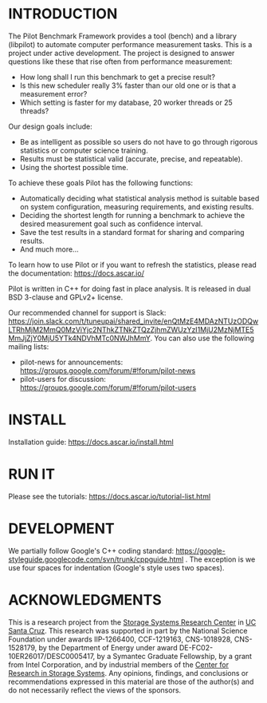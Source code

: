 # INTRODUCTION

The Pilot Benchmark Framework provides a tool (bench) and a library
(libpilot) to automate computer performance measurement tasks. This is
a project under active development. The project is designed to answer
questions like these that rise often from performance measurement:

*  How long shall I run this benchmark to get a precise result?
*  Is this new scheduler really 3% faster than our old one or is that a
   measurement error?
*  Which setting is faster for my database, 20 worker threads or 25 threads?

Our design goals include:

*  Be as intelligent as possible so users do not have to go through rigorous
   statistics or computer science training.
*  Results must be statistical valid (accurate, precise, and repeatable).
*  Using the shortest possible time.

To achieve these goals Pilot has the following functions:

*  Automatically deciding what statistical analysis method is suitable based on
   system configuration, measuring requirements, and existing results.
*  Deciding the shortest length for running a benchmark to achieve the desired
   measurement goal such as confidence interval.
*  Save the test results in a standard format for sharing and comparing results.
*  And much more...

To learn how to use Pilot or if you want to refresh the statistics,
please read the documentation: https://docs.ascar.io/

Pilot is written in C++ for doing fast in place analysis. It is
released in dual BSD 3-clause and GPLv2+ license.

Our recommended channel for support is Slack:
https://join.slack.com/t/tuneupai/shared_invite/enQtMzE4MDAzNTUzODQwLTRhMjM2MmQ0MzViYjc2NThkZTNkZTQzZjhmZWUzYzI1MjU2MzNjMTE5MmJjZjY0MjU5YTk4NDVhMTc0NWJhMmY. You can also use the
following mailing lists:

* pilot-news for announcements: https://groups.google.com/forum/#!forum/pilot-news
* pilot-users for discussion: https://groups.google.com/forum/#!forum/pilot-users

# INSTALL

Installation guide: https://docs.ascar.io/install.html

# RUN IT

Please see the tutorials: https://docs.ascar.io/tutorial-list.html

# DEVELOPMENT

We partially follow Google's C++ coding standard:
https://google-styleguide.googlecode.com/svn/trunk/cppguide.html . The
exception is we use four spaces for indentation (Google's style uses
two spaces).

# ACKNOWLEDGMENTS

This is a research project from the [Storage Systems Research
Center](http://www.ssrc.ucsc.edu/) in [UC Santa
Cruz](http://ucsc.edu).  This research was supported in part by the
National Science Foundation under awards IIP-1266400, CCF-1219163,
CNS-1018928, CNS-1528179, by the Department of Energy under award
DE-FC02-10ER26017/DESC0005417, by a Symantec Graduate Fellowship, by a
grant from Intel Corporation, and by industrial members of the [Center
for Research in Storage Systems](http://www.crss.ucsc.edu/).  Any
opinions, findings, and conclusions or recommendations expressed in
this material are those of the author(s) and do not necessarily
reflect the views of the sponsors.
